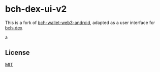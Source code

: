 # bch-dex-ui-v2
This is a fork of [bch-wallet-web3-android](https://github.com/Permissionless-Software-Foundation/bch-wallet-web3-android), adapted as a user interface for [bch-dex](https://github.com/Permissionless-Software-Foundation/bch-dex).

a

## License
[MIT](./LICENSE.md)
